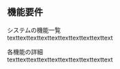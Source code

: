 ## 機能要件

システムの機能一覧<br>
texttexttexttexttexttexttexttexttexttext

各機能の詳細<br>
texttexttexttexttexttexttexttexttexttext


